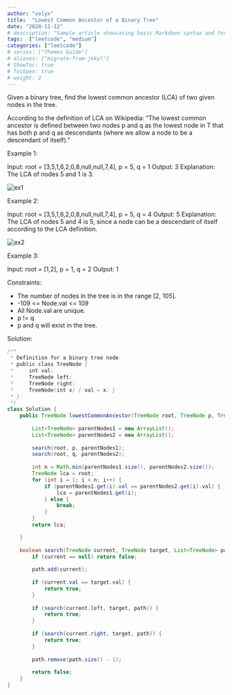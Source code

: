 ```yaml
---
author: "volyx"
title:  "Lowest Common Ancestor of a Binary Tree"
date: "2020-11-12"
# description: "Sample article showcasing basic Markdown syntax and formatting for HTML elements."
tags:  ["leetcode", "medium"]
categories: ["leetcode"]
# series: ["Themes Guide"]
# aliases: ["migrate-from-jekyl"]
# ShowToc: true
# TocOpen: true
# weight: 2
---
```


Given a binary tree, find the lowest common ancestor (LCA) of two given nodes in the tree.

According to the definition of LCA on Wikipedia: “The lowest common ancestor is defined between two nodes p and q as the lowest node in T that has both p and q as descendants (where we allow a node to be a descendant of itself).”

 

Example 1:

Input: root = [3,5,1,6,2,0,8,null,null,7,4], p = 5, q = 1
Output: 3
Explanation: The LCA of nodes 5 and 1 is 3.


![ex1](/images/2020-11-12-ex1.png)

Example 2:

Input: root = [3,5,1,6,2,0,8,null,null,7,4], p = 5, q = 4
Output: 5
Explanation: The LCA of nodes 5 and 4 is 5, since a node can be a descendant of itself according to the LCA definition.

![ex2](/images/2020-11-12-ex2.png)

Example 3:

Input: root = [1,2], p = 1, q = 2
Output: 1

Constraints:

- The number of nodes in the tree is in the range [2, 105].
- -109 <= Node.val <= 109
- All Node.val are unique.
- p != q
- p and q will exist in the tree.

Solution:

```java
/**
 * Definition for a binary tree node.
 * public class TreeNode {
 *     int val;
 *     TreeNode left;
 *     TreeNode right;
 *     TreeNode(int x) { val = x; }
 * }
 */
class Solution {
    public TreeNode lowestCommonAncestor(TreeNode root, TreeNode p, TreeNode q) {
        
        List<TreeNode> parentNodes1 = new ArrayList();
        List<TreeNode> parentNodes2 = new ArrayList();
        
        search(root, p, parentNodes1);
        search(root, q, parentNodes2);
        
        int n = Math.min(parentNodes1.size(), parentNodes2.size());
        TreeNode lca = root;
        for (int i = 1; i < n; i++) {
            if (parentNodes1.get(i).val == parentNodes2.get(i).val) {
                lca = parentNodes1.get(i);
            } else {
                break;
            }
        }
        return lca;

    }
    
    boolean search(TreeNode current, TreeNode target, List<TreeNode> path) {
        if (current == null) return false;
        
        path.add(current);
             
        if (current.val == target.val) {
            return true;
        }
        
        if (search(current.left, target, path)) {
            return true;
        }
        
        if (search(current.right, target, path)) {
            return true;
        }
        
        path.remove(path.size() - 1);
        
        return false;
    }
}
